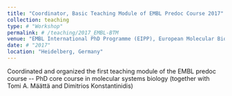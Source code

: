 ```yaml
---
title: "Coordinator, Basic Teaching Module of EMBL Predoc Course 2017"
collection: teaching
type: # "Workshop"
permalink: # /teaching/2017_EMBL-BTM
venue: "EMBL International PhD Programme (EIPP), European Molecular Biology Laboratory (EMBL)"
date: # "2017"
location: "Heidelberg, Germany"
---
```


Coordinated and organized the first teaching module of the EMBL predoc course -- PhD core course in molecular systems biology (together with Tomi A. Määttä and Dimitrios Konstantinidis)
